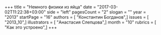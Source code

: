 +++
title = "Немного физики из яйца"
date = "2017-03-02T11:22:38+03:00"
side = "left"
pagesCount = "2"
slogan = ""
year = "2013"
startPage = "16"
authors = [ "Константин Богданов",]
issues = [ "2013_10",]
illustrators = [ "Анастасия Слепцова",]
month = "10"
rubrics = [ "Как это устроено",]
+++
